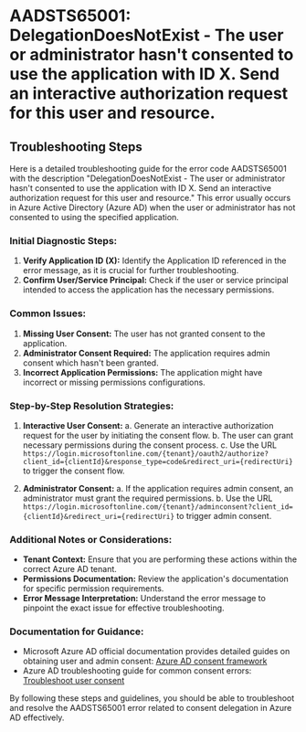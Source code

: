 
# AADSTS65001: DelegationDoesNotExist - The user or administrator hasn't consented to use the application with ID X. Send an interactive authorization request for this user and resource.


## Troubleshooting Steps
Here is a detailed troubleshooting guide for the error code AADSTS65001 with the description "DelegationDoesNotExist - The user or administrator hasn't consented to use the application with ID X. Send an interactive authorization request for this user and resource." This error usually occurs in Azure Active Directory (Azure AD) when the user or administrator has not consented to using the specified application.

### Initial Diagnostic Steps:
1. **Verify Application ID (X):** Identify the Application ID referenced in the error message, as it is crucial for further troubleshooting.
2. **Confirm User/Service Principal:** Check if the user or service principal intended to access the application has the necessary permissions.

### Common Issues:
1. **Missing User Consent:** The user has not granted consent to the application.
2. **Administrator Consent Required:** The application requires admin consent which hasn't been granted.
3. **Incorrect Application Permissions:** The application might have incorrect or missing permissions configurations.

### Step-by-Step Resolution Strategies:
1. **Interactive User Consent:**
    a. Generate an interactive authorization request for the user by initiating the consent flow.
    b. The user can grant necessary permissions during the consent process.
    c. Use the URL `https://login.microsoftonline.com/{tenant}/oauth2/authorize?client_id={clientId}&response_type=code&redirect_uri={redirectUri}` to trigger the consent flow.

2. **Administrator Consent:**
    a. If the application requires admin consent, an administrator must grant the required permissions.
    b. Use the URL `https://login.microsoftonline.com/{tenant}/adminconsent?client_id={clientId}&redirect_uri={redirectUri}` to trigger admin consent.

### Additional Notes or Considerations:
- **Tenant Context:** Ensure that you are performing these actions within the correct Azure AD tenant.
- **Permissions Documentation:** Review the application's documentation for specific permission requirements.
- **Error Message Interpretation:** Understand the error message to pinpoint the exact issue for effective troubleshooting.

### Documentation for Guidance:
- Microsoft Azure AD official documentation provides detailed guides on obtaining user and admin consent: [Azure AD consent framework](https://docs.microsoft.com/en-us/azure/active-directory/develop/user-consent-overview)
- Azure AD troubleshooting guide for common consent errors: [Troubleshoot user consent](https://docs.microsoft.com/en-us/azure/active-directory/develop/user-consent-error-not-granted)

By following these steps and guidelines, you should be able to troubleshoot and resolve the AADSTS65001 error related to consent delegation in Azure AD effectively.